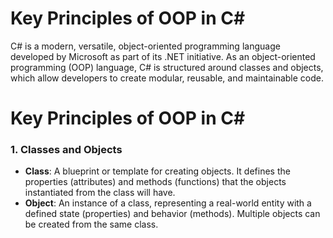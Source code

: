 # Key Principles of OOP in C#

C# is a modern, versatile, object-oriented programming language developed by Microsoft as part of its .NET initiative. As an object-oriented programming (OOP) language, C# is structured around classes and objects, which allow developers to create modular, reusable, and maintainable code.

# Key Principles of OOP in C#

### 1. **Classes and Objects**
- **Class**: A blueprint or template for creating objects. It defines the properties (attributes) and methods (functions) that the objects instantiated from the class will have.
- **Object**: An instance of a class, representing a real-world entity with a defined state (properties) and behavior (methods). Multiple objects can be created from the same class.
